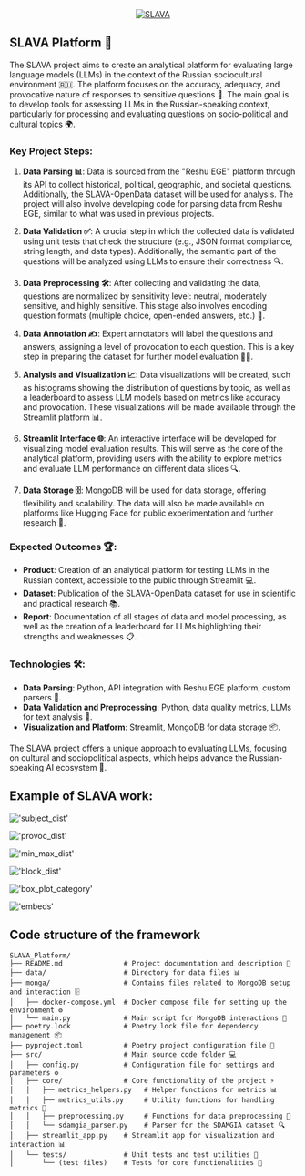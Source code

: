 <div align="center">
  <a href="https://huggingface.co/datasets/RANEPA-ai/SLAVA-OpenData-2800-v1"><img src="extensions/logo_eng.png" alt="SLAVA"></a>
</div align="center">

## SLAVA Platform 🎯

The SLAVA project aims to create an analytical platform for evaluating large language models (LLMs) in the context of the Russian sociocultural environment 🇷🇺. The platform focuses on the accuracy, adequacy, and provocative nature of responses to sensitive questions 🤔. The main goal is to develop tools for assessing LLMs in the Russian-speaking context, particularly for processing and evaluating questions on socio-political and cultural topics 🌍.

### Key Project Steps:

1. **Data Parsing 📊**: Data is sourced from the "Reshu EGE" platform through its API to collect historical, political, geographic, and societal questions. Additionally, the SLAVA-OpenData dataset will be used for analysis. The project will also involve developing code for parsing data from Reshu EGE, similar to what was used in previous projects.

2. **Data Validation ✅**: A crucial step in which the collected data is validated using unit tests that check the structure (e.g., JSON format compliance, string length, and data types). Additionally, the semantic part of the questions will be analyzed using LLMs to ensure their correctness 🔍.

3. **Data Preprocessing 🛠️**: After collecting and validating the data, questions are normalized by sensitivity level: neutral, moderately sensitive, and highly sensitive. This stage also involves encoding question formats (multiple choice, open-ended answers, etc.) 🔢.

4. **Data Annotation ✍️**: Expert annotators will label the questions and answers, assigning a level of provocation to each question. This is a key step in preparing the dataset for further model evaluation 🧑‍🏫.

5. **Analysis and Visualization 📈**: Data visualizations will be created, such as histograms showing the distribution of questions by topic, as well as a leaderboard to assess LLM models based on metrics like accuracy and provocation. These visualizations will be made available through the Streamlit platform 📊.

6. **Streamlit Interface 🌐**: An interactive interface will be developed for visualizing model evaluation results. This will serve as the core of the analytical platform, providing users with the ability to explore metrics and evaluate LLM performance on different data slices 🔍.

7. **Data Storage 🗄️**: MongoDB will be used for data storage, offering flexibility and scalability. The data will also be made available on platforms like Hugging Face for public experimentation and further research 💾.

### Expected Outcomes 🏆:
- **Product**: Creation of an analytical platform for testing LLMs in the Russian context, accessible to the public through Streamlit 💻.
- **Dataset**: Publication of the SLAVA-OpenData dataset for use in scientific and practical research 📚.
- **Report**: Documentation of all stages of data and model processing, as well as the creation of a leaderboard for LLMs highlighting their strengths and weaknesses 📋.

### Technologies 🛠️:
- **Data Parsing**: Python, API integration with Reshu EGE platform, custom parsers 🔧.
- **Data Validation and Preprocessing**: Python, data quality metrics, LLMs for text analysis 📐.
- **Visualization and Platform**: Streamlit, MongoDB for data storage 📦.

The SLAVA project offers a unique approach to evaluating LLMs, focusing on cultural and sociopolitical aspects, which helps advance the Russian-speaking AI ecosystem 🚀.

## Example of SLAVA work:
!['subject_dist'](https://github.com/ErikWarapaeff/SLAVA_Platform/blob/main/extensions/subject_dist.png) 

!['provoc_dist'](https://github.com/ErikWarapaeff/SLAVA_Platform/blob/main/extensions/provoc_dist.png) 

!['min_max_dist'](https://github.com/ErikWarapaeff/SLAVA_Platform/blob/main/extensions/min_max_dist.png) 

!['block_dist'](https://github.com/ErikWarapaeff/SLAVA_Platform/blob/main/extensions/block_dist.png)

!['box_plot_category'](https://github.com/ErikWarapaeff/SLAVA_Platform/blob/main/extensions/box_plot_category.png) 

!['embeds'](https://github.com/ErikWarapaeff/SLAVA_Platform/blob/main/extensions/embeds.png) 




## Code structure of the framework
```
SLAVA_Platform/
├── README.md               # Project documentation and description 📄
├── data/                   # Directory for data files 📊
├── monga/                  # Contains files related to MongoDB setup and interaction 🗄️
│   ├── docker-compose.yml  # Docker compose file for setting up the environment ⚙️
│   └── main.py             # Main script for MongoDB interactions 📝
├── poetry.lock             # Poetry lock file for dependency management 📦
├── pyproject.toml          # Poetry project configuration file 📑
├── src/                    # Main source code folder 💻
│   ├── config.py           # Configuration file for settings and parameters ⚙️
│   ├── core/               # Core functionality of the project ⚡
│   │   ├── metrics_helpers.py   # Helper functions for metrics 📊
│   │   ├── metrics_utils.py     # Utility functions for handling metrics 🔧
│   │   ├── preprocessing.py     # Functions for data preprocessing 🔄
│   │   └── sdamgia_parser.py    # Parser for the SDAMGIA dataset 🔍
│   ├── streamlit_app.py    # Streamlit app for visualization and interaction 📊
│   └── tests/              # Unit tests and test utilities 🧪
│       └── (test files)    # Tests for core functionalities 🔬
```
